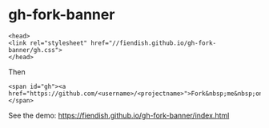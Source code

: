 gh-fork-banner
==============
```
<head>
<link rel="stylesheet" href="//fiendish.github.io/gh-fork-banner/gh.css">
</head>
```

Then

```
<span id="gh"><a href="https://github.com/<username>/<projectname>">Fork&nbsp;me&nbsp;on&nbsp;GitHub...lol</a></span>
```

See the demo:
https://fiendish.github.io/gh-fork-banner/index.html
